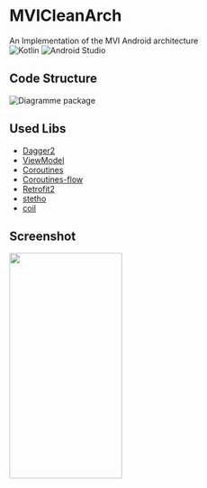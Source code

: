 # MVICleanArch
An Implementation of the MVI Android architecture </br>
![Kotlin](https://img.shields.io/badge/kotlin-%237F52FF.svg?style=for-the-badge&logo=kotlin&logoColor=white)
![Android Studio](https://img.shields.io/badge/Android%20Studio-3DDC84.svg?style=for-the-badge&logo=android-studio&logoColor=white)

Code Structure
---------------
![Diagramme package](https://user-images.githubusercontent.com/16986563/97868124-72a40980-1d0f-11eb-9002-91e12f4caa4d.png)

Used Libs
---------------
* [Dagger2](https://dagger.dev/users-guide)
* [ViewModel](https://developer.android.com/topic/libraries/architecture/viewmodel)
* [Coroutines](https://developer.android.com/kotlin/coroutines)
* [Coroutines-flow](https://kotlinlang.org/docs/reference/coroutines/flow.html)
* [Retrofit2](https://square.github.io/retrofit/)
* [stetho](http://facebook.github.io/stetho/)
* [coil](https://coil-kt.github.io/coil/)

Screenshot
---------------
<img src="https://user-images.githubusercontent.com/16986563/97868477-0b3a8980-1d10-11eb-884c-75712ceeeaa7.jpg" width="200" height="400" />
